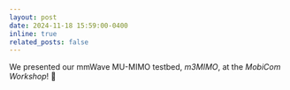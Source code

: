 ```yaml
---
layout: post
date: 2024-11-18 15:59:00-0400
inline: true
related_posts: false
---
```



We presented our mmWave MU-MIMO testbed, *m3MIMO*, at the *MobiCom Workshop*! 🚀
